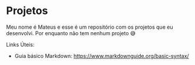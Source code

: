 # Projetos

Meu nome é Mateus e esse é um repositório com os projetos que eu desenvolvi.
Por enquanto não tem nenhum projeto :sweat_smile:

Links Úteis:
* Guia básico Markdown: https://www.markdownguide.org/basic-syntax/
